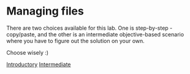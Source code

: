 # Managing files

There are two choices available for this lab. One is step-by-step - copy/paste, and the other is an intermediate objective-based scenario where you have to figure out the solution on your own.

Choose wisely :)

[Introductory](step-by-step.md)
[Intermediate](objective-based.md)
